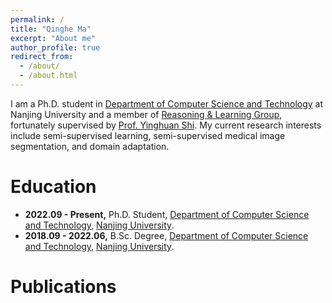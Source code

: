 ```yaml
---
permalink: /
title: "Qinghe Ma"
excerpt: "About me"
author_profile: true
redirect_from: 
  - /about/
  - /about.html
---
```

I am a Ph.D. student in [Department of Computer Science and Technology](https://cs.nju.edu.cn/main.htm) at Nanjing University and a member of [Reasoning & Learning Group](https://cs.nju.edu.cn/rl/index.htm), fortunately supervised by [Prof. Yinghuan Shi](https://cs.nju.edu.cn/shiyh/index.htm). My current research interests include semi-supervised learning, semi-supervised medical image segmentation, and domain adaptation.


Education
=====
- **2022.09 - Present,** Ph.D. Student, [Department of Computer Science and Technology](https://cs.nju.edu.cn/main.htm), [Nanjing University](https://www.nju.edu.cn/).
- **2018.09 - 2022.06,** B.Sc. Degree, [Department of Computer Science and Technology](https://cs.nju.edu.cn/main.htm), [Nanjing University](https://www.nju.edu.cn/).

Publications
=====

